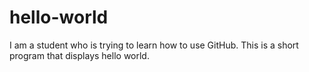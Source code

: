 hello-world
===========

I am a student who is trying to learn how to use GitHub.
This is a short program that displays hello world.
